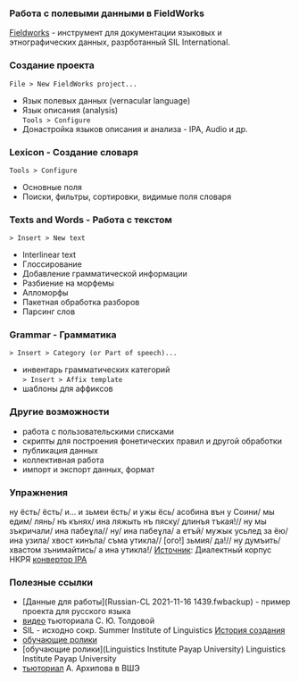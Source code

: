 ### Работа с полевыми данными в FieldWorks  

[Fieldworks](https://software.sil.org/fieldworks/download/) - инструмент для документации языковых и этнографических данных, разрботанный SIL International.

### Создание проекта  
`File > New FieldWorks project...`  
* Язык полевых данных (vernacular language)  
* Язык описания (analysis)  
`Tools > Configure`  
* Донастройка языков описания и анализа - IPA, Audio и др.

### Lexicon - Создание словаря  
`Tools > Configure` 
* Основные поля  
* Поиски, фильтры, сортировки, видимые поля словаря  

### Texts and Words - Работа с текстом  
`> Insert > New text`  
* Interlinear text  
* Глоссирование  
* Добавление грамматической информации  
* Разбиение на морфемы  
* Алломорфы  
* Пакетная обработка разборов  
* Парсинг слов  

###  Grammar - Грамматика  
`> Insert > Category (or Part of speech)...`  
  - инвентарь грамматических категорий   
`> Insert > Affix template`  
  - шаблоны для аффиксов  

### Другие возможности  
* работа с пользовательскими списками  
* скрипты для построения фонетических правил и другой обработки  
* публикация данных  
* коллективная работа  
* импорт и экспорт данных, формат 

### Упражнения  
ну ёсть/ ёсть/ и… и зьмеи ёсть/ и ужы ёсь/ асобина вън у Соини/ мы едим/ лянь/ нъ кънях/ ина ляжыть нъ пяску/ длинъя тъкая!// ну мы зъкричали/ ина пабеɣла// ну/ ина пабеɣла/ а етъй/ мужык усьлед за ёю/ ина узила/ хвост кинъла/ съма утикла// [ого!] зьмия/ да!// ну думъить/ хвастом зънимайтись/ а ина утикла!/ [Источник](https://processing.ruscorpora.ru/search.xml?docid=ZGlhbGVjdC9zbW9sZW5zay9wb3ZhcmVua292YTJfem1lamFfMjJfMi54bWw%3D&expand=full&mode=dialect&nodia=1&req=%D0%BB%D1%8F%D0%B6%D1%8B%D1%82%D1%8C&sid=1&sort=i_grtagging&text=lexform): Диалектный корпус НКРЯ [конвертор IPA](https://baltoslav.eu/ipa/)   

### Полезные ссылки  
* [Данные для работы](Russian-CL 2021-11-16 1439.fwbackup) - пример проекта для русского языка   
* [видео]() тьюториала С. Ю. Толдовой  
* SIL - исходно сокр. Summer Institute of Linguistics [История создания](https://www.sil.org/about/history)  
* [обучающие ролики](https://software.sil.org/fieldworks/download/demo-movies/index-of-demo-movies/)  
* [обучающие ролики](Linguistics Institute Payap University) Linguistics Institute Payap University  
* [тьюториал](fig/FLEx-HSE-20201124.pdf) А. Архипова в ВШЭ  
